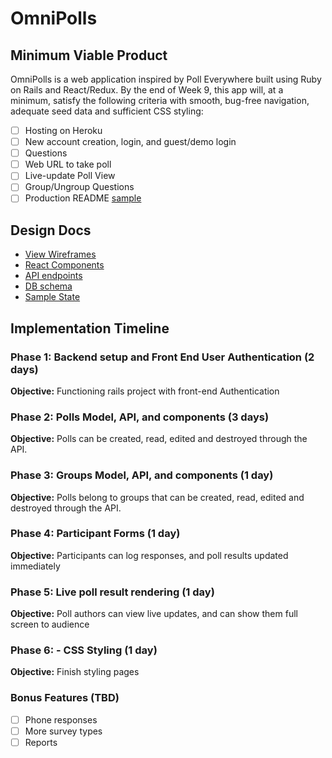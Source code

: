 # OmniPolls
<!--
[Heroku link][heroku] **Note:** This should be a link to your production site

[Trello link][trello] -->

[heroku]: http://www.herokuapp.com
[trello]: https://trello.com/b/ALgfuX0Q/freshernote

## Minimum Viable Product

OmniPolls is a web application inspired by Poll Everywhere built using Ruby on Rails
and React/Redux.  By the end of Week 9, this app will, at a minimum, satisfy the
following criteria with smooth, bug-free navigation, adequate seed data and
sufficient CSS styling:

- [ ] Hosting on Heroku
- [ ] New account creation, login, and guest/demo login
- [ ] Questions
- [ ] Web URL to take poll
- [ ] Live-update Poll View
- [ ] Group/Ungroup Questions
- [ ] Production README [sample](docs/production_readme.md)

## Design Docs
* [View Wireframes][wireframes]
* [React Components][components]
* [API endpoints][api-endpoints]
* [DB schema][schema]
* [Sample State][sample-state]

[wireframes]: docs/wireframes
[components]: docs/component-hierarchy.md
[sample-state]: docs/sample-state.md
[api-endpoints]: docs/api-endpoints.md
[schema]: docs/schema.md

## Implementation Timeline

### Phase 1: Backend setup and Front End User Authentication (2 days)

**Objective:** Functioning rails project with front-end Authentication

### Phase 2: Polls Model, API, and components (3 days)

**Objective:** Polls can be created, read, edited and destroyed through
the API.

### Phase 3: Groups Model, API, and components (1 day)

**Objective:** Polls belong to groups that can be created, read, edited and destroyed through the API.

### Phase 4: Participant Forms (1 day)

**Objective:** Participants can log responses, and poll results updated immediately

### Phase 5: Live poll result rendering (1 day)

**Objective:** Poll authors can view live updates, and can show them full screen to audience

### Phase 6: - CSS Styling (1 day)

**Objective:** Finish styling pages

### Bonus Features (TBD)
- [ ] Phone responses
- [ ] More survey types
- [ ] Reports
